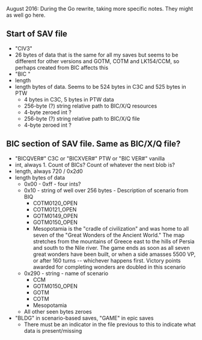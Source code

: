 August 2016: During the Go rewrite, taking more specific notes. They might as well go here.

## Start of SAV file

- "CIV3"
- 26 bytes of data that is the same for all my saves but seems to be different for other versions and GOTM, COTM and LK154/CCM, so perhaps created from BIC affects this
- "BIC "
- length
- length bytes of data. Seems to be 524 bytes in C3C and 525 bytes in PTW
    - 4 bytes in C3C, 5 bytes in PTW data
    - 256-byte (?) string relative path to BIC/X/Q resources
    - 4-byte zeroed int ?
    - 256-byte (?) string relative path to BIC/X/Q file
    - 4-byte zeroed int ?

## BIC section of SAV file. Same as BIC/X/Q file?

- "BICQVER#" C3C or "BICXVER#" PTW or "BIC VER#" vanilla
- int, always 1. Count of BICs? Count of whatever the next blob is?
- length, always 720 / 0x2d0
- length bytes of data
    - 0x00 - 0xff - four ints?
    - 0x10 - string of well over 256 bytes - Description of scenario from BIQ
        - COTM0120_OPEN
        - COTM0121_OPEN
        - GOTM0149_OPEN
        - GOTM0150_OPEN
        - Mesopotamia is the "cradle of civilization" and was home to all seven of the "Great Wonders of the Ancient World." The map stretches from the mountains of Greece east to the hills of Persia and south to the Nile river. The game ends as soon as all seven great wonders have been built, or when a side amasses 5500 VP, or after 160 turns -- whichever happens first. Victory points awarded for completing wonders are doubled in this scenario
    - 0x290 - string - name of scenario
        - CCM
        - GOTM0150_OPEN
        - GOTM
        - COTM
        - Mesopotamia
    - All other seen bytes zeroes
- "BLDG" in scenario-based saves, "GAME" in epic saves
    - There must be an indicator in the file previous to this to indicate what data is present/missing